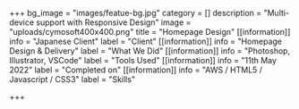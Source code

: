 +++
bg_image = "images/featue-bg.jpg"
category = []
description = "Multi-device support with Responsive Design"
image = "uploads/cymosoft400x400.png"
title = "Homepage Design"
[[information]]
info = "Japanese Client"
label = "Client"
[[information]]
info = "Homepage Design & Delivery"
label = "What We Did"
[[information]]
info = "Photoshop, Illustrator, VSCode"
label = "Tools Used"
[[information]]
info = "11th May 2022"
label = "Completed on"
[[information]]
info = "AWS / HTML5 / Javascript / CSS3"
label = "Skills"

+++
